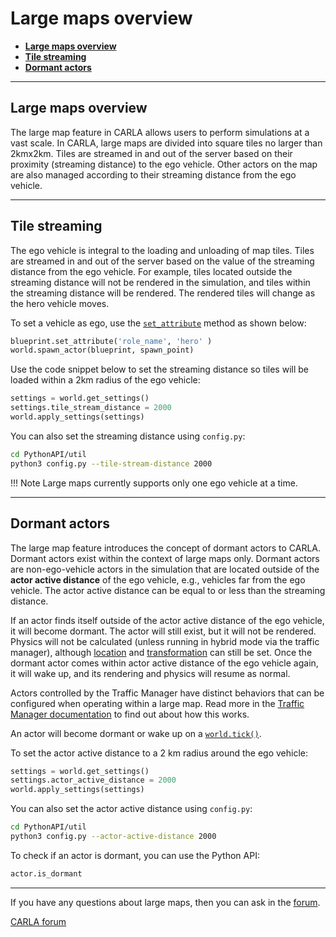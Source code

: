 # Large maps overview

- [__Large maps overview__](#large-maps-overview)
- [__Tile streaming__](#tile-streaming)
- [__Dormant actors__](#dormant-actors)

---

## Large maps overview

The large map feature in CARLA allows users to perform simulations at a vast scale. In CARLA, large maps are divided into square tiles no larger than 2kmx2km. Tiles are streamed in and out of the server based on their proximity (streaming distance) to the ego vehicle. Other actors on the map are also managed according to their streaming distance from the ego vehicle.

---

## Tile streaming

The ego vehicle is integral to the loading and unloading of map tiles. Tiles are streamed in and out of the server based on the value of the streaming distance from the ego vehicle. For example, tiles located outside the streaming distance will not be rendered in the simulation, and tiles within the streaming distance will be rendered. The rendered tiles will change as the hero vehicle moves.

To set a vehicle as ego, use the [`set_attribute`](python_api.md#carla.ActorBlueprint.set_attribute) method as shown below:

```py
blueprint.set_attribute('role_name', 'hero' )
world.spawn_actor(blueprint, spawn_point)
```

Use the code snippet below to set the streaming distance so tiles will be loaded within a 2km radius of the ego vehicle:

```py
settings = world.get_settings()
settings.tile_stream_distance = 2000
world.apply_settings(settings)
```

You can also set the streaming distance using `config.py`:

```sh
cd PythonAPI/util
python3 config.py --tile-stream-distance 2000
```

!!! Note
    Large maps currently supports only one ego vehicle at a time.

---

## Dormant actors

The large map feature introduces the concept of dormant actors to CARLA. Dormant actors exist within the context of large maps only. Dormant actors are non-ego-vehicle actors in the simulation that are located outside of the __actor active distance__ of the ego vehicle, e.g., vehicles far from the ego vehicle. The actor active distance can be equal to or less than the streaming distance.

If an actor finds itself outside of the actor active distance of the ego vehicle, it will become dormant. The actor will still exist, but it will not be rendered. Physics will not be calculated (unless running in hybrid mode via the traffic manager), although [location](python_api.md#carla.Actor.set_location) and [transformation](python_api.md#carla.Actor.set_transform) can still be set. Once the dormant actor comes within actor active distance of the ego vehicle again, it will wake up, and its rendering and physics will resume as normal. 

Actors controlled by the Traffic Manager have distinct behaviors that can be configured when operating within a large map. Read more in the [Traffic Manager documentation](adv_traffic_manager.md#traffic-manager-in-large-maps) to find out about how this works.

An actor will become dormant or wake up on a [`world.tick()`](python_api.md#carla.World.tick).

To set the actor active distance to a 2 km radius around the ego vehicle:

```py
settings = world.get_settings()
settings.actor_active_distance = 2000
world.apply_settings(settings)
```

You can also set the actor active distance using `config.py`:

```sh
cd PythonAPI/util
python3 config.py --actor-active-distance 2000
```

To check if an actor is dormant, you can use the Python API:

```py
actor.is_dormant
```

---

If you have any questions about large maps, then you can ask in the [forum](http://github.fishros.org/https://github.com/carla-simulator/carla/discussions).

<div class="build-buttons">
<p>
<a href="http://github.fishros.org/https://github.com/carla-simulator/carla/discussions" target="_blank" class="btn btn-neutral" title="Go to the CARLA forum">
CARLA forum</a>
</p>
</div>
